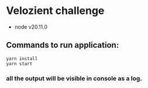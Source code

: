 # Velozient challenge

- node v20.11.0

## Commands to run application:

```
yarn install
yarn start
```

### all the output will be visible in console as a log.